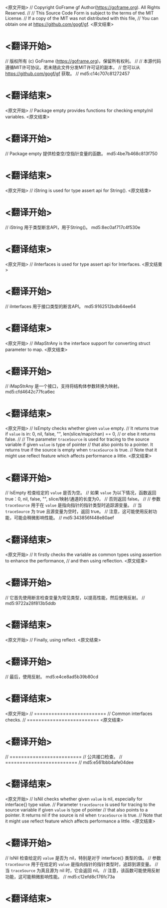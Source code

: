 
<原文开始>
// Copyright GoFrame gf Author(https://goframe.org). All Rights Reserved.
//
// This Source Code Form is subject to the terms of the MIT License.
// If a copy of the MIT was not distributed with this file,
// You can obtain one at https://github.com/gogf/gf.
<原文结束>

# <翻译开始>
// 版权所有 (c) GoFrame (https://goframe.org)，保留所有权利。
//
// 本源代码遵循MIT许可协议。若未随此文件分发MIT许可证的副本，
// 您可以从 https://github.com/gogf/gf 获取。
// md5:c14c707c81272457
# <翻译结束>


<原文开始>
// Package empty provides functions for checking empty/nil variables.
<原文结束>

# <翻译开始>
// Package empty 提供检查空/空指针变量的函数。 md5:4be7b468c813f750
# <翻译结束>


<原文开始>
// iString is used for type assert api for String().
<原文结束>

# <翻译开始>
// iString 用于类型断言API，用于String()。 md5:8ec0af717c4f530e
# <翻译结束>


<原文开始>
// iInterfaces is used for type assert api for Interfaces.
<原文结束>

# <翻译开始>
// iInterfaces 用于接口类型的断言API。 md5:9162512bdb64ee64
# <翻译结束>


<原文开始>
// iMapStrAny is the interface support for converting struct parameter to map.
<原文结束>

# <翻译开始>
// iMapStrAny 是一个接口，支持将结构体参数转换为映射。 md5:cfd4642c77fca6ec
# <翻译结束>


<原文开始>
// IsEmpty checks whether given `value` empty.
// It returns true if `value` is in: 0, nil, false, "", len(slice/map/chan) == 0,
// or else it returns false.
//
// The parameter `traceSource` is used for tracing to the source variable if given `value` is type of pointer
// that also points to a pointer. It returns true if the source is empty when `traceSource` is true.
// Note that it might use reflect feature which affects performance a little.
<原文结束>

# <翻译开始>
// IsEmpty 检查给定的 `value` 是否为空。
// 如果 `value` 为以下情况，函数返回 true：0, nil, false, "", slice/映射/通道的长度为0，
// 否则返回 false。
//
// 参数 `traceSource` 用于在 `value` 是指向指针的指针类型时追踪源变量。
// 当 `traceSource` 为 true 且源变量为空时，返回 true。
// 注意，这可能使用反射功能，可能会稍微影响性能。
// md5:343856f448e80aef
# <翻译结束>


<原文开始>
	// It firstly checks the variable as common types using assertion to enhance the performance,
	// and then using reflection.
<原文结束>

# <翻译开始>
// 它首先使用断言检查变量为常见类型，以提高性能，然后使用反射。
// md5:9722a28f813b5ddb
# <翻译结束>


<原文开始>
// Finally, using reflect.
<原文结束>

# <翻译开始>
// 最后，使用反射。 md5:e4ce8ad5b39b80cd
# <翻译结束>


<原文开始>
			// =========================
			// Common interfaces checks.
			// =========================
<原文结束>

# <翻译开始>
// =========================
// 公共接口检查。
// =========================
// md5:e561bbb4afe04dee
# <翻译结束>


<原文开始>
// IsNil checks whether given `value` is nil, especially for interface{} type value.
// Parameter `traceSource` is used for tracing to the source variable if given `value` is type of pointer
// that also points to a pointer. It returns nil if the source is nil when `traceSource` is true.
// Note that it might use reflect feature which affects performance a little.
<原文结束>

# <翻译开始>
// IsNil 检查给定的 `value` 是否为 nil，特别是对于 interface{} 类型的值。
// 参数 `traceSource` 用于在给定的 `value` 是指向指针的指针类型时，追踪到源变量。
// 当 `traceSource` 为真且源为 nil 时，它会返回 nil。
// 注意，该函数可能使用反射功能，这可能稍微影响性能。
// md5:c12efd8c176fc73a
# <翻译结束>


